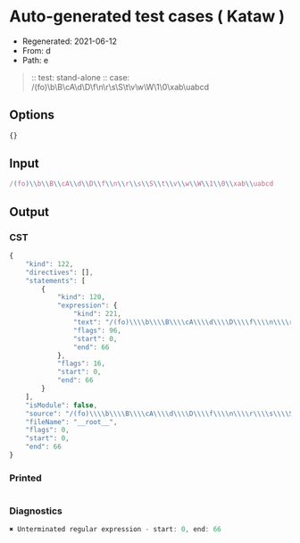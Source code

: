 # Auto-generated test cases ( Kataw )
- Regenerated: 2021-06-12
- From: d
- Path: e
> :: test: stand-alone
> :: case: /(fo)\\b\\B\\cA\\d\\D\\f\\n\\r\\s\\S\\t\\v\\w\\W\\1\\0\\xab\\uabcd
## Options

`````js
{}
`````
## Input

`````js
/(fo)\\b\\B\\cA\\d\\D\\f\\n\\r\\s\\S\\t\\v\\w\\W\\1\\0\\xab\\uabcd
`````
## Output

### CST

```javascript
{
    "kind": 122,
    "directives": [],
    "statements": [
        {
            "kind": 120,
            "expression": {
                "kind": 221,
                "text": "/(fo)\\\\b\\\\B\\\\cA\\\\d\\\\D\\\\f\\\\n\\\\r\\\\s\\\\S\\\\t\\\\v\\\\w\\\\W\\\\1\\\\0\\\\xab\\\\uabcd",
                "flags": 96,
                "start": 0,
                "end": 66
            },
            "flags": 16,
            "start": 0,
            "end": 66
        }
    ],
    "isModule": false,
    "source": "/(fo)\\\\b\\\\B\\\\cA\\\\d\\\\D\\\\f\\\\n\\\\r\\\\s\\\\S\\\\t\\\\v\\\\w\\\\W\\\\1\\\\0\\\\xab\\\\uabcd",
    "fileName": "__root__",
    "flags": 0,
    "start": 0,
    "end": 66
}
```

### Printed

```javascript

```

### Diagnostics

```javascript
✖ Unterminated regular expression - start: 0, end: 66

```

